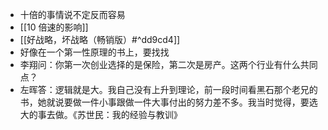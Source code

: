 - 十倍的事情说不定反而容易
- [[10 倍速的影响]]
- [[好战略，坏战略（畅销版）#^dd9cd4]]
- 好像在一个第一性原理的书上，要找找
- 李翔问：你第一次创业选择的是保险，第二次是房产。这两个行业有什么共同点？
- 左晖答：逻辑就是大。我自己没有上升到理论，前一段时间看黑石那个老兄的书，她就说要做一件小事跟做一件大事付出的努力差不多。我当时觉得，要选大的事去做。《苏世民：我的经验与教训》
